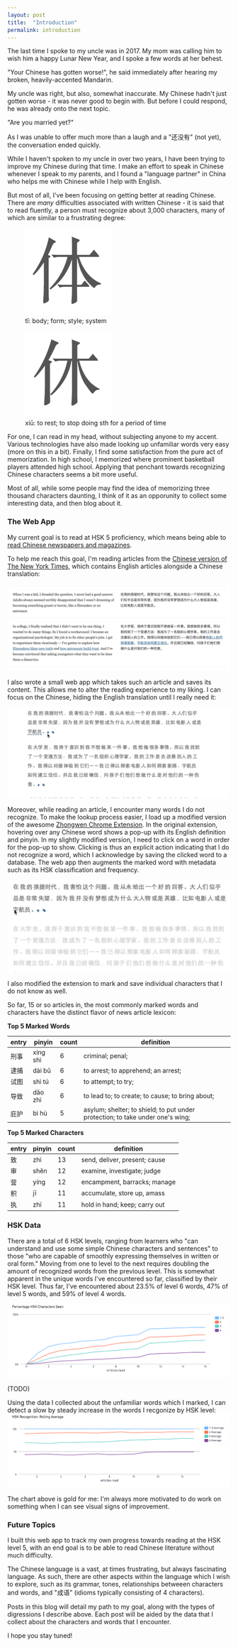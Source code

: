 ```yaml
---
layout: post
title:  "Introduction"
permalink: introduction
---
```

The last time I spoke to my uncle was in 2017. My mom was calling him
to wish him a happy Lunar New Year, and I spoke a few words at her behest. 

"Your Chinese has gotten worse!", he said immediately after hearing my broken, heavily-accented Mandarin.

My uncle was right, but also, somewhat inaccurate. My Chinese hadn't just gotten worse - it was never good to begin with.
But before I could respond, he was already onto the next topic.

"Are you married yet?"

As I was unable to offer much more than a laugh and a "还没有" (not yet), the conversation
ended quickly.

While I haven't spoken to my uncle in over two years, I have been trying
to improve my Chinese during that time. I make an effort to speak in Chinese whenever I speak to my
parents, and I found a "language partner" in China who helps me with Chinese while I help with English.

But most of all, I've been focusing on getting better at reading Chinese. There are *many* difficulties
associated with written Chinese - it is said that to read fluently, a person must recognize about 3,000 characters,
many of which are similar to a frustrating degree:

<div>
    <div class="diff">
        <figure>
            <img src="assets/img/ti.png">
            <figcaption>tǐ: body; form; style; system</figcaption>
        </figure>
        <figure>
            <img src="assets/img/xiu.png">
            <figcaption>xiū: to rest; to stop doing sth for a period of time</figcaption>
        </figure>
    </div>
</div>


For one, I can read in my head, without subjecting anyone to my 
accent. Various technologies have also made looking up unfamiliar words very easy (more on this in a bit).
Finally, I find some satisfaction from the pure act of memorization. In high school,
I memorized where prominent basketball players attended high school. Applying that
penchant towards recognizing Chinese characters seems a bit more useful.

Most of all, while some people may find the idea of memorizing three thousand characters daunting, 
I think of it as an opporunity to collect some interesting data, and then blog about it.

### The Web App

My current goal is to read at HSK 5 proficiency, which means being able to [read Chinese newspapers and magazines](https://www.chinaeducenter.com/en/hsk/hsklevel5.php).

To help me reach this goal, I'm reading articles from the [Chinese version of The New York Times](https://cn.nytimes.com/), which contains English articles 
alongside a Chinese translation:

<a target="_blank" href="https://cn.nytimes.com/education/20190417/stop-asking-kids-what-they-want-to-be-when-they-grow-up/dual/">
<img src="/assets/img/dual.png">
</a>

I also wrote a small web app which takes such an article and saves its content. This allows me
to alter the reading experience to my liking. I can focus on the Chinese, hiding the English translation
until I really need it:

<img src="/assets/img/english.gif">

Moreover, while reading an article, I encounter many words I do not recognize. To make the lookup process easier, I load up a 
modified version of the awesome [Zhongwen Chrome Extension](https://chrome.google.com/webstore/detail/zhongwen-chinese-english/kkmlkkjojmombglmlpbpapmhcaljjkde?hl=en). In the original extension, hovering over any Chinese word shows a pop-up with its English definition 
and pinyin. In my slightly modified version, I need to click on a word in order for the pop-up to show.
Clicking is thus an explicit action indicating that I do not recognize a word, which I acknowledge by 
saving the clicked word to a database. The web app then augments the marked word with metadata such as its HSK classification and
frequency.

<img src="/assets/img/definition.gif">

I also modified the extension to mark and save individual characters that I do not know as well. 

So far, 15 or so articles in, the most commonly marked words and characters have the distinct flavor of news article lexicon:

<b>Top 5 Marked Words</b>

| entry  | pinyin      | count    | definition                                                                     |
|------- |--------     |-------   |--------------------------------------------------------------------------------|
| 刑事   | xíng shì    |        6 | criminal; penal;                                                               |
| 逮捕   | dài bǔ      |        6 | to arrest; to apprehend; an arrest;                                            |
| 试图   | shì tú      |        6 | to attempt; to try;                                                            |
| 导致   | dǎo zhì     |        6 | to lead to; to create; to cause; to bring about;                               |
| 庇护   | bì hù       |        5 | asylum; shelter; to shield; to put under protection; to take under one's wing; |

<b>Top 5 Marked Characters</b>

| entry | pinyin | count    | definition                     |
|-------|--------|----------|--------------------------------|
| 致    | zhì    |       13 | send, deliver, present; cause  |
| 审    | shěn   |       12 | examine, investigate; judge    |
| 营    | yíng   |       12 | encampment, barracks; manage   |
| 积    | jī     |       11 | accumulate, store up, amass    |
| 执    | zhí    |       11 | hold in hand; keep; carry out  |

### HSK Data

There are a total of 6 HSK levels, ranging from learners who 
"can understand and use some simple Chinese characters and sentences" to those
"who are capable of smoothly expressing themselves in written or oral form." Moving
from one to level to the next requires doubling the amount of recognized words from 
the previous level. This is somewhat apparent in the unique words I've encountered so far, 
classified by their HSK level. Thus far, I've encountered about 23.5% of level 6 words,
47% of level 5 words, and 59% of level 4 words.

<img class="hsk" src="assets/img/hskcharactersseenbylevel.png">

(TODO)

Using the data I collected about the unfamiliar words which I marked, I can
detect a slow by steady increase in the words I recgonize by HSK level:
<img class="hsk" src="assets/img/rolling_avg.png">

The chart above is gold for me: I'm always more motivated to do work on something when I can see visual signs of improvement.

### Future Topics

I built this web app to track my own progress towards reading at the HSK level 5, with an end goal
is to be able to read Chinese literature without much difficulty. 

The Chinese language is a vast, at times frustrating, but always fascinating language. As such, there are
other aspects within the language which I wish to explore, such as its grammar, tones, relationships
betweeen characters and words, and "成语" (idioms typically consisting of 4 characters).

Posts in this blog will detail my path to my goal, along with the types of digressions I describe above.
Each post will be aided by the data that I collect about the characters and words that I encounter.

I hope you stay tuned! 
